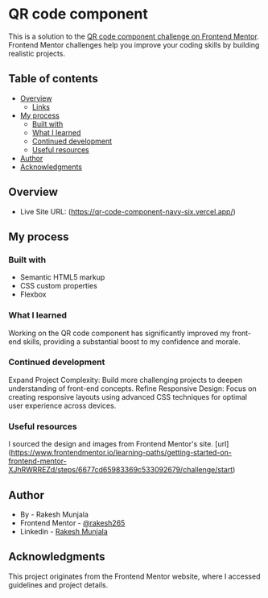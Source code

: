 # QR code component

This is a solution to the [QR code component challenge on Frontend Mentor](https://www.frontendmentor.io/challenges/qr-code-component-iux_sIO_H). Frontend Mentor challenges help you improve your coding skills by building realistic projects.

## Table of contents

- [Overview](#overview)
  - [Links](#links)
- [My process](#my-process)
  - [Built with](#built-with)
  - [What I learned](#what-i-learned)
  - [Continued development](#continued-development)
  - [Useful resources](#useful-resources)
- [Author](#author)
- [Acknowledgments](#acknowledgments)


## Overview

- Live Site URL: (https://qr-code-component-navy-six.vercel.app/)

## My process

### Built with

- Semantic HTML5 markup
- CSS custom properties
- Flexbox


### What I learned

Working on the QR code component has significantly improved my front-end skills, providing a substantial boost to my confidence and morale.


### Continued development

Expand Project Complexity: Build more challenging projects to deepen understanding of front-end concepts.
Refine Responsive Design: Focus on creating responsive layouts using advanced CSS techniques for optimal user experience across devices.

### Useful resources

I sourced the design and images from Frontend Mentor's site.
[url] (https://www.frontendmentor.io/learning-paths/getting-started-on-frontend-mentor-XJhRWRREZd/steps/6677cd65983369c533092679/challenge/start)


## Author

- By - Rakesh Munjala
- Frontend Mentor - [@rakesh265](https://www.frontendmentor.io/profile/rakesh265)
- Linkedin - [Rakesh Munjala](https://www.linkedin.com/in/rakesh-munjala-024711238/)

## Acknowledgments

This project originates from the Frontend Mentor website, where I accessed guidelines and project details.